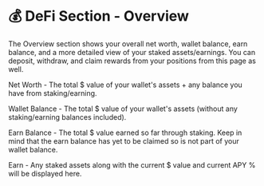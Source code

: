 # 💰 DeFi Section - Overview

The Overview section shows your overall net worth, wallet balance, earn balance, and a more detailed view of your staked assets/earnings. You can deposit, withdraw, and claim rewards from your positions from this page as well.&#x20;

Net Worth - The total $ value of your wallet's assets + any balance you have from staking/earning.

Wallet Balance - The total $ value of your wallet's assets (without any staking/earning balances included).

Earn Balance - The total $ value earned so far through staking. Keep in mind that the earn balance has yet to be claimed so is not part of your wallet balance.

Earn - Any staked assets along with the current $ value and current APY % will be displayed here.
